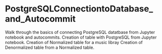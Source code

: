 # PostgreSQLConnectiontoDatabase_and_Autocommit
Walk through the basics of connecting PostgreSQL datatbase from Jupyter notebook and autocommits.
Creation of table with PostgreSQL from Jupyter notebook.
Creation of Normalized table for a music libray 
Creation of Denormalized table from a Normalized table.
